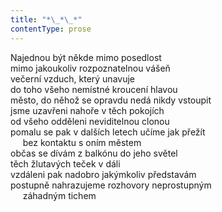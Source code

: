 ```yaml
---
title: "*\_*\_*"
contentType: prose
---
```


Najednou být někde mimo posedlost  
mimo jakoukoliv rozpoznatelnou vášeň  
večerní vzduch, který unavuje  
do toho všeho nemístné kroucení hlavou  
město, do něhož se opravdu nedá nikdy vstoupit  
jsme uzavřeni nahoře v těch pokojích  
od všeho odděleni neviditelnou clonou  
pomalu se pak v dalších letech učíme jak přežít  
     bez kontaktu s oním městem  
občas se dívám z balkónu do jeho světel  
těch žlutavých teček v dáli  
vzdáleni pak nadobro jakýmkoliv představám  
postupně nahrazujeme rozhovory neprostupným  
     záhadným tichem
